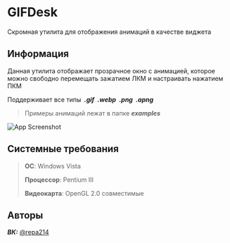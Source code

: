 # GIFDesk

Скромная утилита для отображения анимаций в качестве виджета

## Информация

Данная утилита отображает прозрачное окно с анимацией, которое можно свободно перемещать зажатием ЛКМ и настраивать нажатием ПКМ

Поддерживает все типы&ensp;**_.gif_**&ensp;**_.webp_**&ensp;**_.png_**&ensp;**_.apng_**

> Примеры анимаций лежат в папке **_examples_**

![App Screenshot](https://psv4.userapi.com/s/v1/d/jyj5WL74WWoqXF2u-G0RQLxYHaOxyeGoxtKutB17adZDryDUsIrcxVITSRvMCejWG8lWXASg3NEOMKv4OTpNp-dPoIIx97D3AWGsHQFLIDZzJr9qyTZdtQ/demonstration.gif)

## Системные требования

> **ОС**: Windows Vista
> 
> **Процессор**: Pentium III
> 
> **Видеокарта**: OpenGL 2.0 совместимые

## Авторы

***ВК:*** [@repa214](https://vk.com/id508102498)

